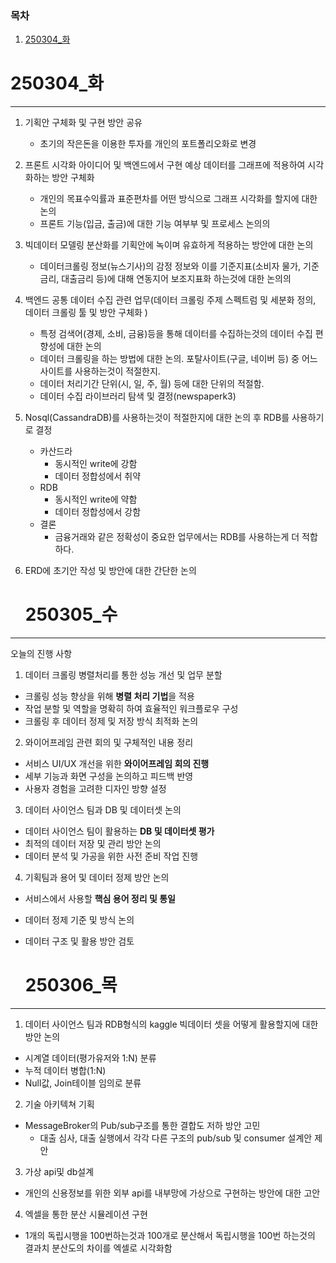 ### 목차
1. [250304_화](#250304_화)

# 250304_화
---
1. 기획안 구체화 및 구현 방안 공유
    - 초기의 작은돈을 이용한 투자를 개인의 포트폴리오화로 변경
2. 프론트 시각화 아이디어 및 백엔드에서 구현 예상 데이터를 그래프에 적용하여 시각화하는 방안 구체화
    - 개인의 목표수익률과 표준편차를 어떤 방식으로 그래프 시각화를 할지에 대한 논의
    - 프론트 기능(입금, 출금)에 대한 기능 여부부 및 프로세스 논의의
3. 빅데이터 모델링 분산화를 기획안에 녹이며 유효하게 적용하는 방안에 대한 논의 
    - 데이터크롤링 정보(뉴스기사)의 감정 정보와 이를 기준지표(소비자 물가, 기준금리, 대출금리 등)에 대해 연동지어 보조지표화 하는것에 대한 논의의
4. 백엔드 공통 데이터 수집 관련 업무(데이터 크롤링 주제 스펙트럼 및 세분화 정의, 데이터 크롤링 툴 및 방안 구체화 )
    - 특정 검색어(경제, 소비, 금융)등을 통해 데이터를 수집하는것의 데이터 수집 편향성에 대한 논의
    - 데이터 크롤링을 하는 방법에 대한 논의. 포탈사이트(구글, 네이버 등) 중 어느 사이트를 사용하는것이 적절한지.
    - 데이터 처리기간 단위(시, 일, 주, 월) 등에 대한 단위의 적절함.
    - 데이터 수집 라이브러리 탐색 및 결정(newspaperk3)
5. Nosql(CassandraDB)를 사용하는것이 적절한지에 대한 논의 후 RDB를 사용하기로 결정
    - 카산드라
      * 동시적인 write에 강함
      * 데이터 정합성에서 취약
    - RDB
      * 동시적인 write에 약함
      * 데이터 정합성에서 강함
    - 결론
      * 금융거래와 같은 정확성이 중요한 업무에서는 RDB를 사용하는게 더 적합하다.
6. ERD에 초기안 작성 및 방안에 대한 간단한 논의
    
    
    # 250305_수
---
오늘의 진행 사항

 1. 데이터 크롤링 병렬처리를 통한 성능 개선 및 업무 분할
  - 크롤링 성능 향상을 위해 **병렬 처리 기법**을 적용
  - 작업 분할 및 역할을 명확히 하여 효율적인 워크플로우 구성
  - 크롤링 후 데이터 정제 및 저장 방식 최적화 논의

2. 와이어프레임 관련 회의 및 구체적인 내용 정리
  - 서비스 UI/UX 개선을 위한 **와이어프레임 회의 진행**
  - 세부 기능과 화면 구성을 논의하고 피드백 반영
  - 사용자 경험을 고려한 디자인 방향 설정

3. 데이터 사이언스 팀과 DB 및 데이터셋 논의
  - 데이터 사이언스 팀이 활용하는 **DB 및 데이터셋 평가**
  - 최적의 데이터 저장 및 관리 방안 논의
  - 데이터 분석 및 가공을 위한 사전 준비 작업 진행

4. 기획팀과 용어 및 데이터 정제 방안 논의
  - 서비스에서 사용할 **핵심 용어 정리 및 통일**
  - 데이터 정제 기준 및 방식 논의
  - 데이터 구조 및 활용 방안 검토


    # 250306_목
---
1. 데이터 사이언스 팀과 RDB형식의 kaggle 빅데이터 셋을 어떻게 활용할지에 대한 방안 논의
  - 시계열 데이터(평가유저와 1:N) 분류
  - 누적 데이터 병합(1:N)
  - Null값, Join테이블 임의로 분류
2. 기술 아키텍쳐 기획
  - MessageBroker의 Pub/sub구조를 통한 결합도 저하 방안 고민
    - 대출 심사, 대출 실행에서 각각 다른 구조의 pub/sub 및 consumer 설계안 제안
3. 가상 api및 db설계
  - 개인의 신용정보를 위한 외부 api를 내부망에 가상으로 구현하는 방안에 대한 고안
4. 엑셀을 통한 분산 시뮬레이션 구현
  - 1개의 독립시행을 100번하는것과 100개로 분산해서 독립시행을 100번 하는것의 결과치 분산도의 차이를 엑셀로 시각화함